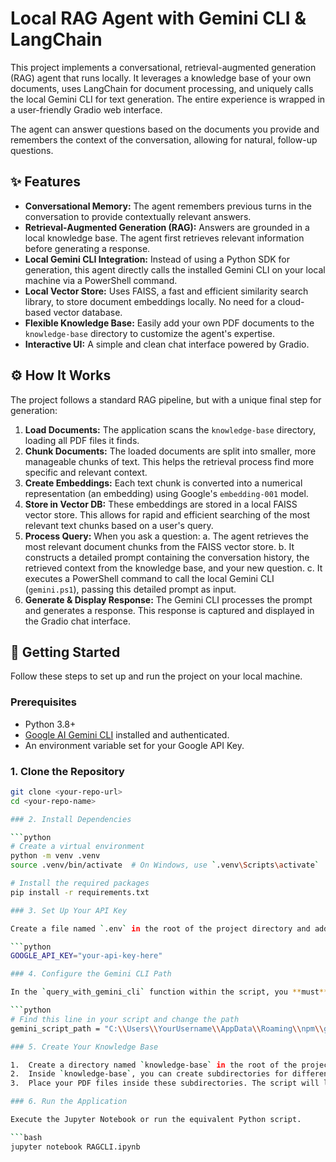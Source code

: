 # Local RAG Agent with Gemini CLI & LangChain

This project implements a conversational, retrieval-augmented generation (RAG) agent that runs locally. It leverages a knowledge base of your own documents, uses LangChain for document processing, and uniquely calls the local Gemini CLI for text generation. The entire experience is wrapped in a user-friendly Gradio web interface.

The agent can answer questions based on the documents you provide and remembers the context of the conversation, allowing for natural, follow-up questions.

## ✨ Features

-   **Conversational Memory:** The agent remembers previous turns in the conversation to provide contextually relevant answers.
-   **Retrieval-Augmented Generation (RAG):** Answers are grounded in a local knowledge base. The agent first retrieves relevant information before generating a response.
-   **Local Gemini CLI Integration:** Instead of using a Python SDK for generation, this agent directly calls the installed Gemini CLI on your local machine via a PowerShell command.
-   **Local Vector Store:** Uses FAISS, a fast and efficient similarity search library, to store document embeddings locally. No need for a cloud-based vector database.
-   **Flexible Knowledge Base:** Easily add your own PDF documents to the `knowledge-base` directory to customize the agent's expertise.
-   **Interactive UI:** A simple and clean chat interface powered by Gradio.

## ⚙️ How It Works

The project follows a standard RAG pipeline, but with a unique final step for generation:

1.  **Load Documents:** The application scans the `knowledge-base` directory, loading all PDF files it finds.
2.  **Chunk Documents:** The loaded documents are split into smaller, more manageable chunks of text. This helps the retrieval process find more specific and relevant context.
3.  **Create Embeddings:** Each text chunk is converted into a numerical representation (an embedding) using Google's `embedding-001` model.
4.  **Store in Vector DB:** These embeddings are stored in a local FAISS vector store. This allows for rapid and efficient searching of the most relevant text chunks based on a user's query.
5.  **Process Query:** When you ask a question:
    a. The agent retrieves the most relevant document chunks from the FAISS vector store.
    b. It constructs a detailed prompt containing the conversation history, the retrieved context from the knowledge base, and your new question.
    c. It executes a PowerShell command to call the local Gemini CLI (`gemini.ps1`), passing this detailed prompt as input.
6.  **Generate & Display Response:** The Gemini CLI processes the prompt and generates a response. This response is captured and displayed in the Gradio chat interface.

## 🚀 Getting Started

Follow these steps to set up and run the project on your local machine.

### Prerequisites

-   Python 3.8+
-   [Google AI Gemini CLI](https://ai.google.dev/docs/gemini_cli_quickstart) installed and authenticated.
-   An environment variable set for your Google API Key.

### 1. Clone the Repository

```bash
git clone <your-repo-url>
cd <your-repo-name>

### 2. Install Dependencies

```python
# Create a virtual environment
python -m venv .venv
source .venv/bin/activate  # On Windows, use `.venv\Scripts\activate`

# Install the required packages
pip install -r requirements.txt

### 3. Set Up Your API Key

Create a file named `.env` in the root of the project directory and add your Google API key:

```python
GOOGLE_API_KEY="your-api-key-here"

### 4. Configure the Gemini CLI Path

In the `query_with_gemini_cli` function within the script, you **must** update the `gemini_script_path` variable to point to the location of your `gemini.ps1` file.

```python
# Find this line in your script and change the path
gemini_script_path = "C:\\Users\\YourUsername\\AppData\\Roaming\\npm\\gemini.ps1" # <--- CHANGE THIS

### 5. Create Your Knowledge Base

1.  Create a directory named `knowledge-base` in the root of the project.
2.  Inside `knowledge-base`, you can create subdirectories for different document types (e.g., `project-docs`, `meeting-notes`).
3.  Place your PDF files inside these subdirectories. The script will load all of them automatically.

### 6. Run the Application

Execute the Jupyter Notebook or run the equivalent Python script.

```bash
jupyter notebook RAGCLI.ipynb

